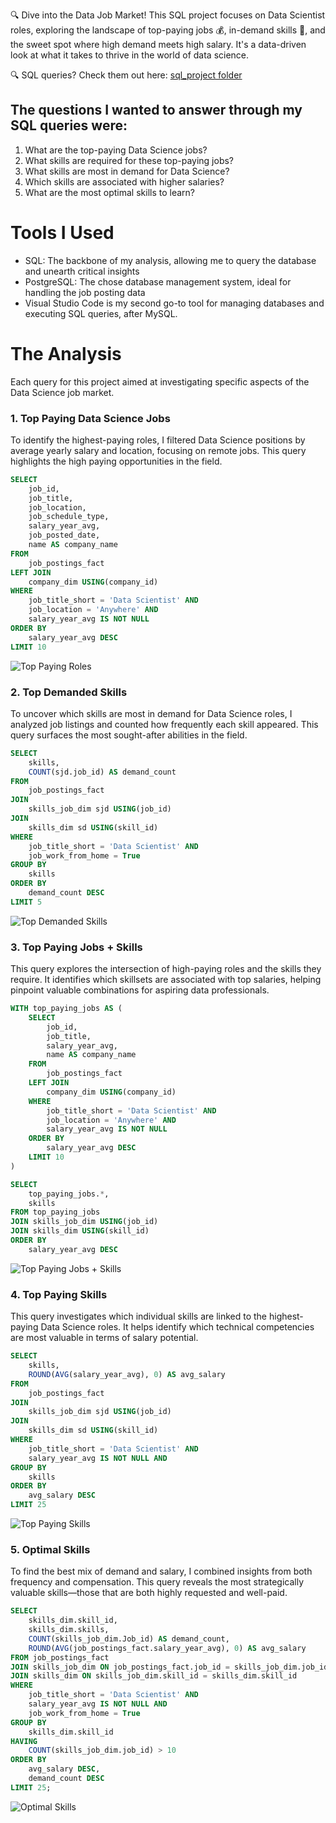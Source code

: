 🔍 Dive into the Data Job Market!
This SQL project focuses on Data Scientist roles, exploring the landscape of top-paying jobs 💰, in-demand skills 🧠, and the sweet spot where high demand meets high salary. It's a data-driven look at what it takes to thrive in the world of data science.

🔍 SQL queries? Check them out here: [sql_project folder](/sql_project/)

## The questions I wanted to answer through my SQL queries were:

1. What are the top-paying Data Science jobs?
2. What skills are required for these top-paying jobs?
3. What skills are most in demand for Data Science?
4. Which skills are associated with higher salaries?
5. What are the most optimal skills to learn?

# Tools I Used

- SQL: The backbone of my analysis, allowing me to query the database and unearth critical insights
- PostgreSQL: The chose database management system, ideal for handling the job posting data
- Visual Studio Code is my second go-to tool for managing databases and executing SQL queries, after MySQL.

# The Analysis

Each query for this project aimed at investigating specific aspects of the Data Science job market.

### 1. Top Paying Data Science Jobs
To identify the highest-paying roles, I filtered Data Science positions by average yearly salary and location, focusing on remote jobs. This query highlights the high paying opportunities in the field.

```sql
SELECT 
    job_id,
    job_title,
    job_location,
    job_schedule_type,
    salary_year_avg,
    job_posted_date,
    name AS company_name
FROM 
    job_postings_fact
LEFT JOIN 
    company_dim USING(company_id)
WHERE 
    job_title_short = 'Data Scientist' AND 
    job_location = 'Anywhere' AND 
    salary_year_avg IS NOT NULL
ORDER BY
    salary_year_avg DESC
LIMIT 10
```

![Top Paying Roles](assets\top_10_highest_paying_roles.png)

### 2. Top Demanded Skills
To uncover which skills are most in demand for Data Science roles, I analyzed job listings and counted how frequently each skill appeared. This query surfaces the most sought-after abilities in the field.

```sql
SELECT 
    skills,
    COUNT(sjd.job_id) AS demand_count
FROM 
    job_postings_fact
JOIN 
    skills_job_dim sjd USING(job_id)
JOIN 
    skills_dim sd USING(skill_id)
WHERE 
    job_title_short = 'Data Scientist' AND 
    job_work_from_home = True
GROUP BY 
    skills
ORDER BY 
    demand_count DESC
LIMIT 5
```
![Top Demanded Skills](assets\top_5_remote_ds_skills.png)

### 3. Top Paying Jobs + Skills
This query explores the intersection of high-paying roles and the skills they require. It identifies which skillsets are associated with top salaries, helping pinpoint valuable combinations for aspiring data professionals.

```sql
WITH top_paying_jobs AS (
    SELECT 
        job_id,
        job_title,
        salary_year_avg,
        name AS company_name
    FROM 
        job_postings_fact
    LEFT JOIN 
        company_dim USING(company_id)
    WHERE 
        job_title_short = 'Data Scientist' AND 
        job_location = 'Anywhere' AND 
        salary_year_avg IS NOT NULL
    ORDER BY
        salary_year_avg DESC
    LIMIT 10
) 

SELECT 
    top_paying_jobs.*,
    skills
FROM top_paying_jobs
JOIN skills_job_dim USING(job_id)
JOIN skills_dim USING(skill_id)
ORDER BY 
    salary_year_avg DESC 
```

![Top Paying Jobs + Skills](assets/top_paying_ds_jobs_skills.png)

### 4. Top Paying Skills
This query investigates which individual skills are linked to the highest-paying Data Science roles. It helps identify which technical competencies are most valuable in terms of salary potential.

```sql
SELECT 
    skills,
    ROUND(AVG(salary_year_avg), 0) AS avg_salary
FROM 
    job_postings_fact
JOIN 
    skills_job_dim sjd USING(job_id)
JOIN 
    skills_dim sd USING(skill_id)
WHERE 
    job_title_short = 'Data Scientist' AND 
    salary_year_avg IS NOT NULL AND
GROUP BY 
    skills
ORDER BY 
    avg_salary DESC
LIMIT 25
```
![Top Paying Skills](assets\top_25_skills_data_scientist_salary.png)

### 5. Optimal Skills
To find the best mix of demand and salary, I combined insights from both frequency and compensation. This query reveals the most strategically valuable skills—those that are both highly requested and well-paid.

```sql
SELECT 
    skills_dim.skill_id,
    skills_dim.skills,
    COUNT(skills_job_dim.Job_id) AS demand_count,
    ROUND(AVG(job_postings_fact.salary_year_avg), 0) AS avg_salary
FROM job_postings_fact
JOIN skills_job_dim ON job_postings_fact.job_id = skills_job_dim.job_id
JOIN skills_dim ON skills_job_dim.skill_id = skills_dim.skill_id
WHERE
    job_title_short = 'Data Scientist' AND
    salary_year_avg IS NOT NULL AND
    job_work_from_home = True
GROUP BY 
    skills_dim.skill_id
HAVING
    COUNT(skills_job_dim.job_id) > 10
ORDER BY 
    avg_salary DESC,
    demand_count DESC
LIMIT 25;
```

![Optimal Skills](assets/top_remote_skills_data_scientist.png)